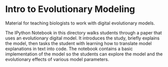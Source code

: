 Intro to Evolutionary Modeling
==============================

Material for teaching biologists to work with digital evolutionary models.

The IPython Notebook in this directory walks students through a paper that uses an
evolutionary digital model. It introduces the study, briefly explains the model, then
tasks the student with learning how to translate model explanations in text into code.
The notebook contains a basic implementation of the model so the students can explore
the model and the evolutionary effects of various model parameters.
